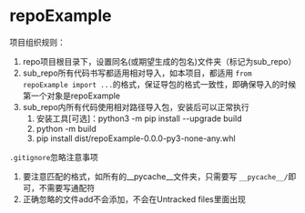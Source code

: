 # repoExample

项目组织规则：

1. repo项目根目录下，设置同名(或期望生成的包名)文件夹（标记为sub_repo）
2. sub_repo所有代码书写都适用相对导入，如本项目，都适用 `from repoExample import ...`的格式，保证导包的格式一致性，即确保导入的时候第一个对象是repoExample
3. sub_repo内所有代码使用相对路径导入包，安装后可以正常执行
   1. 安装工具[可选]：python3 -m pip install --upgrade build
   2. python -m build
   3. pip install dist/repoExample-0.0.0-py3-none-any.whl


`.gitignore`忽略注意事项

1. 要注意匹配的格式，如所有的__pycache__文件夹，只需要写 `__pycache__/`即可，不需要写通配符
2. 正确忽略的文件add不会添加，不会在Untracked files里面出现
